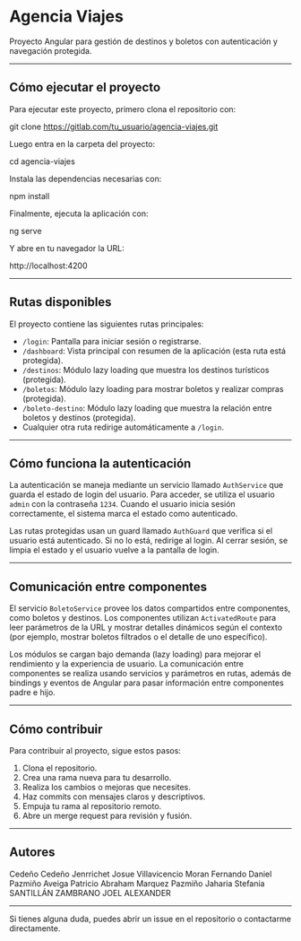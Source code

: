 # Agencia Viajes

Proyecto Angular para gestión de destinos y boletos con autenticación y navegación protegida.

---

## Cómo ejecutar el proyecto

Para ejecutar este proyecto, primero clona el repositorio con:

git clone https://gitlab.com/tu_usuario/agencia-viajes.git


Luego entra en la carpeta del proyecto:

cd agencia-viajes


Instala las dependencias necesarias con:

npm install


Finalmente, ejecuta la aplicación con:

ng serve


Y abre en tu navegador la URL:

http://localhost:4200


---

## Rutas disponibles

El proyecto contiene las siguientes rutas principales:

- `/login`: Pantalla para iniciar sesión o registrarse.
- `/dashboard`: Vista principal con resumen de la aplicación (esta ruta está protegida).
- `/destinos`: Módulo lazy loading que muestra los destinos turísticos (protegida).
- `/boletos`: Módulo lazy loading para mostrar boletos y realizar compras (protegida).
- `/boleto-destino`: Módulo lazy loading que muestra la relación entre boletos y destinos (protegida).
- Cualquier otra ruta redirige automáticamente a `/login`.

---

## Cómo funciona la autenticación

La autenticación se maneja mediante un servicio llamado `AuthService` que guarda el estado de login del usuario. Para acceder, se utiliza el usuario `admin` con la contraseña `1234`. Cuando el usuario inicia sesión correctamente, el sistema marca el estado como autenticado.

Las rutas protegidas usan un guard llamado `AuthGuard` que verifica si el usuario está autenticado. Si no lo está, redirige al login. Al cerrar sesión, se limpia el estado y el usuario vuelve a la pantalla de login.

---

## Comunicación entre componentes

El servicio `BoletoService` provee los datos compartidos entre componentes, como boletos y destinos. Los componentes utilizan `ActivatedRoute` para leer parámetros de la URL y mostrar detalles dinámicos según el contexto (por ejemplo, mostrar boletos filtrados o el detalle de uno específico).

Los módulos se cargan bajo demanda (lazy loading) para mejorar el rendimiento y la experiencia de usuario. La comunicación entre componentes se realiza usando servicios y parámetros en rutas, además de bindings y eventos de Angular para pasar información entre componentes padre e hijo.

---

## Cómo contribuir

Para contribuir al proyecto, sigue estos pasos:

1. Clona el repositorio.
2. Crea una rama nueva para tu desarrollo.
3. Realiza los cambios o mejoras que necesites.
4. Haz commits con mensajes claros y descriptivos.
5. Empuja tu rama al repositorio remoto.
6. Abre un merge request para revisión y fusión.

---

## Autores

Cedeño Cedeño Jenrrichet Josue
Villavicencio Moran Fernando Daniel
Pazmiño Aveiga Patricio Abraham
Marquez Pazmiño Jaharia Stefania
SANTILLÁN ZAMBRANO JOEL ALEXANDER

---

Si tienes alguna duda, puedes abrir un issue en el repositorio o contactarme directamente.

